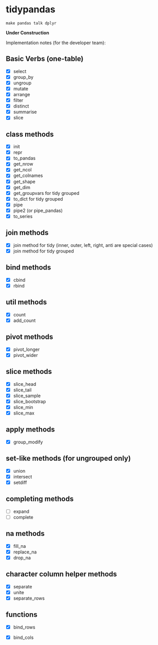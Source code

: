 # tidypandas
`make pandas talk dplyr`

**Under Construction**

Implementation notes (for the developer team):

## Basic Verbs (one-table)

- [x] select
- [x] group_by
- [x] ungroup
- [x] mutate
- [x] arrange
- [x] filter
- [x] distinct
- [x] summarise
- [x] slice

## class methods

- [x] init
- [x] repr
- [x] to_pandas
- [x] get_nrow
- [x] get_ncol
- [x] get_colnames
- [x] get_shape
- [x] get_dim
- [x] get_groupvars for tidy grouped
- [x] to_dict for tidy grouped
- [x] pipe
- [x] pipe2 (or pipe_pandas)
- [x] to_series

## join methods

- [x] join method for tidy (inner, outer, left, right, anti are special cases)
- [x] join method for tidy grouped

## bind methods

- [x] cbind
- [x] rbind

## util methods

- [x] count
- [x] add_count
 
## pivot methods

- [x] pivot_longer
- [x] pivot_wider

## slice methods

- [x] slice_head
- [x] slice_tail
- [x] slice_sample
- [x] slice_bootstrap
- [x] slice_min
- [x] slice_max

## apply methods

- [x] group_modify

## set-like methods (for ungrouped only)

- [x] union
- [x] intersect
- [x] setdiff

## completing methods

- [ ] expand
- [ ] complete

## na methods

- [x] fill_na
- [x] replace_na
- [x] drop_na

## character column helper methods

- [x] separate
- [x] unite
- [x] separate_rows

## functions

- [x] bind_rows
- [x] bind_cols


